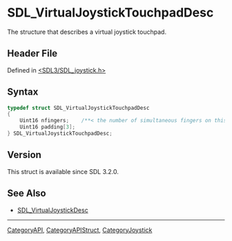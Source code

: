 # SDL_VirtualJoystickTouchpadDesc

The structure that describes a virtual joystick touchpad.

## Header File

Defined in [<SDL3/SDL_joystick.h>](https://github.com/libsdl-org/SDL/blob/main/include/SDL3/SDL_joystick.h)

## Syntax

```c
typedef struct SDL_VirtualJoystickTouchpadDesc
{
    Uint16 nfingers;    /**< the number of simultaneous fingers on this touchpad */
    Uint16 padding[3];
} SDL_VirtualJoystickTouchpadDesc;
```

## Version

This struct is available since SDL 3.2.0.

## See Also

- [SDL_VirtualJoystickDesc](SDL_VirtualJoystickDesc)

----
[CategoryAPI](CategoryAPI), [CategoryAPIStruct](CategoryAPIStruct), [CategoryJoystick](CategoryJoystick)

